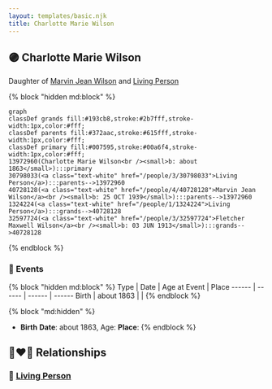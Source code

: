 ```yaml
---
layout: templates/basic.njk
title: Charlotte Marie Wilson
---
```

## 🟣 Charlotte Marie Wilson

Daughter of [Marvin Jean Wilson](/people/4/40728128) and [Living Person](/people/3/30798033)

{% block "hidden md:block" %}
```mermaid
graph
classDef grands fill:#193cb8,stroke:#2b7fff,stroke-width:1px,color:#fff;
classDef parents fill:#372aac,stroke:#615fff,stroke-width:1px,color:#fff;
classDef primary fill:#007595,stroke:#00a6f4,stroke-width:1px,color:#fff;
13972960(Charlotte Marie Wilson<br /><small>b: about 1863</small>):::primary
30798033(<a class="text-white" href="/people/3/30798033">Living Person</a>):::parents-->13972960
40728128(<a class="text-white" href="/people/4/40728128">Marvin Jean Wilson</a><br /><small>b: 25 OCT 1939</small>):::parents-->13972960
1324224(<a class="text-white" href="/people/1/1324224">Living Person</a>):::grands-->40728128
32597724(<a class="text-white" href="/people/3/32597724">Fletcher Maxwell Wilson</a><br /><small>b: 03 JUN 1913</small>):::grands-->40728128
```
{% endblock %}

### 📆 Events

{% block "hidden md:block" %}
Type | Date | Age at Event | Place
------ | ------ | ------ | ------
Birth | about 1863 |  |
{% endblock %}

{% block "md:hidden" %}
- **Birth**
**Date**: about 1863, Age:
**Place**:
{% endblock %}

## 👩‍❤️‍👨 Relationships

### 🔵 [Living Person](/people/7/77849066)
